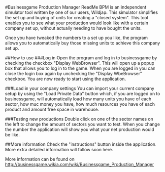 #Businessgame Production Manager ReadMe
BPM is an independent simulator tool written by one of our users, Wildjap. This simulator simplifies the set up and buying of units for creating a "closed system". This tool enables you to see what your production would look like with a certain company set up, without actually needing to have bought the units.

Once you have tweaked the numbers to a set up you like, the program allows you to automatically buy those missing units to achieve this company set up.

##How to use
###Log in
Open the program and log in to businessgame by checking the checkbox "Display WebBrowser". This will open up a popup box that allows you to log in to the game. When you are logged in you can close the login box again by unchecking the "Display WbeBrowser" checkbox. You are now ready to start using the application.

###Load in your company settings
You can import your current company setup by using the "Load Private Data" button which, if you are logged on to businessgame, will automatically load how many units you have of each sector, how muc money you have, how much resources you have of each product and amount free space in warehouse.

###Testing new productions
Double click on one of the sector names on the left to change the amount of sectors you want to test. When you change the number the application will show you what your net production would be like.

##More information
Check the "instructions" button inside the application. More extra detailed information will follow soon here.

More information can be found on http://businessgame.wikia.com/wiki/Businessgame_Production_Manager
